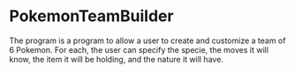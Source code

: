 # PokemonTeamBuilder
The program is a program to allow a user to create and customize a team of 6 Pokemon. For each, the user can specify the specie, the moves it will know, the item it will be holding, and the nature it will have.

